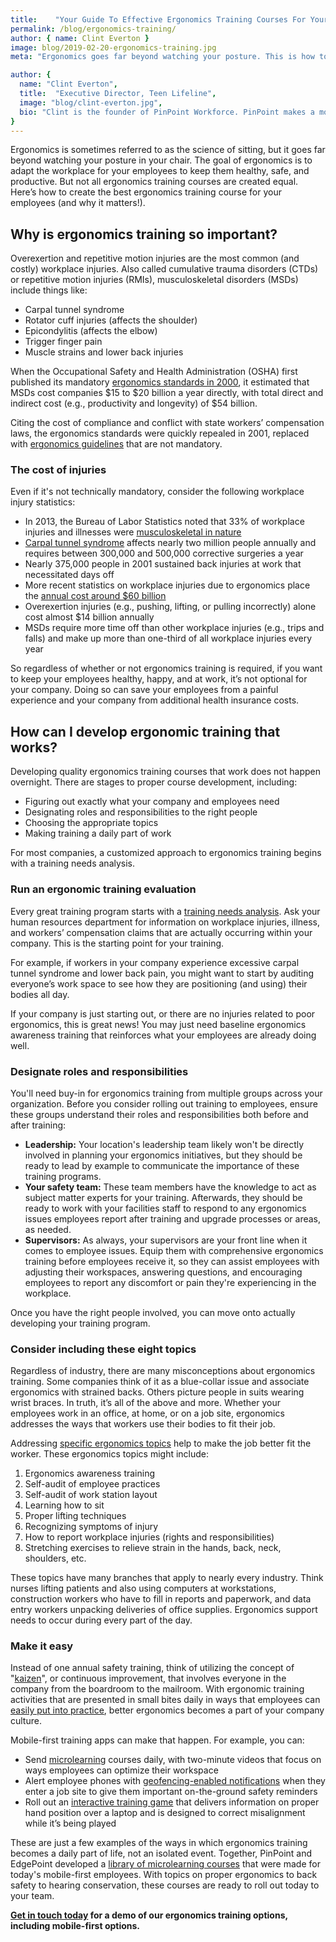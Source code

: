 ```yaml
---
title:    "Your Guide To Effective Ergonomics Training Courses For Your Employees"
permalink: /blog/ergonomics-training/
author: { name: Clint Everton }
image: blog/2019-02-20-ergonomics-training.jpg
meta: "Ergonomics goes far beyond watching your posture. This is how to create the best ergonomics training courses for your employees (and why it matters!)."

author: { 
  name: "Clint Everton",
  title:  "Executive Director, Teen Lifeline",
  image: "blog/clint-everton.jpg", 
  bio: "Clint is the founder of PinPoint Workforce. PinPoint makes a mobile app for frontline safety training and EHS. Find out more at pinpointworkforce.com"
}
---
```


Ergonomics is sometimes referred to as the science of sitting, but it goes far beyond watching your posture in your chair. The goal of ergonomics is to adapt the workplace for your employees to keep them healthy, safe, and productive. But not all ergonomics training courses are created equal. Here’s how to create the best ergonomics training course for your employees (and why it matters!).

## Why is ergonomics training so important?

Overexertion and repetitive motion injuries are the most common (and costly) workplace injuries. Also called cumulative trauma disorders (CTDs) or repetitive motion injuries (RMIs), musculoskeletal disorders (MSDs) include things like:

* Carpal tunnel syndrome
* Rotator cuff injuries (affects the shoulder)
* Epicondylitis (affects the elbow)
* Trigger finger pain
* Muscle strains and lower back injuries

When the Occupational Safety and Health Administration (OSHA) first published its mandatory [ergonomics standards in 2000](https://www.ehstoday.com/osha/osha-and-ergonomics-past-present-and-future), it estimated that MSDs cost companies $15 to $20 billion a year directly, with total direct and indirect cost (e.g., productivity and longevity) of $54 billion.

Citing the cost of compliance and conflict with state workers’ compensation laws, the ergonomics standards were quickly repealed in 2001, replaced with [ergonomics guidelines](https://www.osha.gov/SLTC/ergonomics/controlhazards.html#guidelines) that are not mandatory.

### The cost of injuries

Even if it's not technically mandatory, consider the following workplace injury statistics:

* In 2013, the Bureau of Labor Statistics noted that 33% of workplace injuries and illnesses were [musculoskeletal in nature](https://www.osha.gov/SLTC/ergonomics/)
* [Carpal tunnel syndrome](https://www.cdc.gov/workplacehealthpromotion/health-strategies/musculoskeletal-disorders/index.html) affects nearly two million people annually and requires between 300,000 and 500,000 corrective surgeries a year
* Nearly 375,000 people in 2001 sustained back injuries at work that necessitated days off
* More recent statistics on workplace injuries due to ergonomics place the [annual cost around $60 billion](https://www.ehstoday.com/health/changing-your-work-environment-reduce-ergonomic-injuries)
* Overexertion injuries (e.g., pushing, lifting, or pulling incorrectly) alone cost almost $14 billion annually
* MSDs require more time off than other workplace injuries (e.g., trips and falls) and make up more than one-third of all workplace injuries every year

So regardless of whether or not ergonomics training is required, if you want to keep your employees healthy, happy, and at work, it’s not optional for your company. Doing so can save your employees from a painful experience and your company from additional health insurance costs.

## How can I develop ergonomic training that works?

Developing quality ergonomics training courses that work does not happen overnight. There are stages to proper course development, including:

* Figuring out exactly what your company and employees need
* Designating roles and responsibilities to the right people
* Choosing the appropriate topics
* Making training a daily part of work

For most companies, a customized approach to ergonomics training begins with a training needs analysis.

### Run an ergonomic training evaluation

Every great training program starts with a [training needs analysis](/blog/training-needs-analysis/). Ask your human resources department for information on workplace injuries, illness, and workers’ compensation claims that are actually occurring within your company. This is the starting point for your training.

For example, if workers in your company experience excessive carpal tunnel syndrome and lower back pain, you might want to start by auditing everyone’s work space to see how they are positioning (and using) their bodies all day.

If your company is just starting out, or there are no injuries related to poor ergonomics, this is great news! You may just need baseline ergonomics awareness training that reinforces what your employees are already doing well.

### Designate roles and responsibilities

You'll need buy-in for ergonomics training from multiple groups across your organization. Before you consider rolling out training to employees, ensure these groups understand their roles and responsibilities both before and after training:

* <strong>Leadership:</strong> Your location's leadership team likely won't be directly involved in planning your ergonomics initiatives, but they should be ready to lead by example to communicate the importance of these training programs.
* <strong>Your safety team:</strong> These team members have the knowledge to act as subject matter experts for your training. Afterwards, they should be ready to work with your facilities staff to respond to any ergonomics issues employees report after training and upgrade processes or areas, as needed.
* <strong>Supervisors:</strong> As always, your supervisors are your front line when it comes to employee issues. Equip them with comprehensive ergonomics training before employees receive it, so they can assist employees with adjusting their workspaces, answering questions, and encouraging employees to report any discomfort or pain they're experiencing in the workplace.

Once you have the right people involved, you can move onto actually developing your training program.

### Consider including these eight topics

Regardless of industry, there are many misconceptions about ergonomics training. Some companies think of it as a blue-collar issue and associate ergonomics with strained backs. Others picture people in suits wearing wrist braces. In truth, it’s all of the above and more. Whether your employees work in an office, at home, or on a job site, ergonomics addresses the ways that workers use their bodies to fit their job.

Addressing [specific ergonomics topics](https://www.osha.gov/SLTC/ergonomics/training.html) help to make the job better fit the worker. These ergonomics topics might include:

1. Ergonomics awareness training
2. Self-audit of employee practices
3. Self-audit of work station layout
4. Learning how to sit
5. Proper lifting techniques
6. Recognizing symptoms of injury
7. How to report workplace injuries (rights and responsibilities)
8. Stretching exercises to relieve strain in the hands, back, neck, shoulders, etc.

These topics have many branches that apply to nearly every industry. Think nurses lifting patients and also using computers at workstations, construction workers who have to fill in reports and paperwork, and data entry workers unpacking deliveries of office supplies. Ergonomics support needs to occur during every part of the day.

### Make it easy

Instead of one annual safety training, think of utilizing the concept of "[kaizen](https://en.wikipedia.org/wiki/Kaizen)", or continuous improvement, that involves everyone in the company from the boardroom to the mailroom. With ergonomic training activities that are presented in small bites daily in ways that employees can [easily put into practice](/blog/get-employees-excited-about-training/), better ergonomics becomes a part of your company culture.

Mobile-first training apps can make that happen. For example, you can:

* Send [microlearning](https://www.pinpointworkforce.com/content) courses daily, with two-minute videos that focus on ways employees can optimize their workspace
* Alert employee phones with [geofencing-enabled notifications](/blog/geofencing/) when they enter a job site to give them important on-the-ground safety reminders
* Roll out an [interactive training game](/blog/gamification-in-elearning/) that delivers information on proper hand position over a laptop and is designed to correct misalignment while it’s being played

These are just a few examples of the ways in which ergonomics training becomes a daily part of life, not an isolated event. Together, PinPoint and EdgePoint developed a [library of microlearning courses](https://www.pinpointworkforce.com/content) that were made for today's mobile-first employees. With topics on proper ergonomics to back safety to hearing conservation, these courses are ready to roll out today to your team.

<strong>[Get in touch today](/contact/) for a demo of our ergonomics training options, including mobile-first options.</strong>